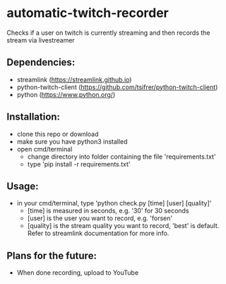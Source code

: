 # automatic-twitch-recorder

Checks if a user on twitch is currently streaming and then records the stream via livestreamer

## Dependencies:

- streamlink (https://streamlink.github.io)
- python-twitch-client (https://github.com/tsifrer/python-twitch-client)
- python (https://www.python.org/)

## Installation:

- clone this repo or download
- make sure you have python3 installed
- open cmd/terminal
  - change directory into folder containing the file 'requirements.txt'
  - type 'pip install -r requirements.txt'

## Usage:

- in your cmd/terminal, type 'python check.py [time] [user] [quality]'
  - [time] is measured in seconds, e.g. '30' for 30 seconds
  - [user] is the user you want to record, e.g. 'forsen'
  - [quality] is the stream quality you want to record, 'best' is default. Refer to streamlink documentation for more info.


## Plans for the future:

- When done recording, upload to YouTube
